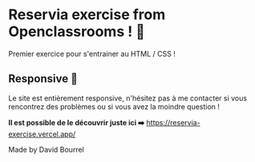 # Reservia exercise from Openclassrooms ! 🏨

Premier exercice pour s'entrainer au HTML / CSS !

## Responsive 📱

Le site est entièrement responsive, n'hésitez pas à me contacter si vous rencontrez des problèmes ou si vous avez la moindre question !

**Il est possible de le découvrir juste ici ➡️** https://reservia-exercise.vercel.app/

Made by David Bourrel
